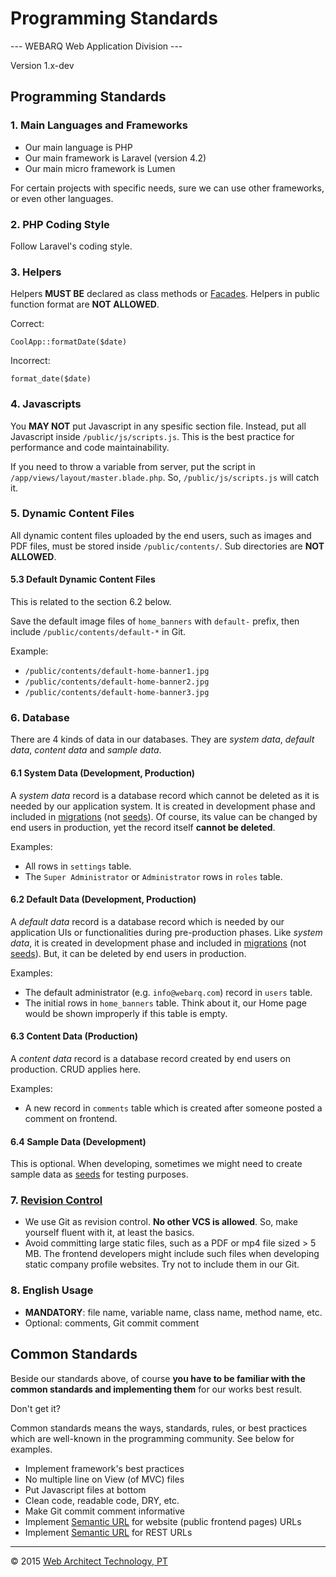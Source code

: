 # Programming Standards
--- WEBARQ Web Application Division ---

Version 1.x-dev

## Programming Standards

### 1. Main Languages and Frameworks
* Our main language is PHP
* Our main framework is Laravel (version 4.2)
* Our main micro framework is Lumen

For certain projects with specific needs, sure we can use other frameworks, or even other languages.

### 2. PHP Coding Style

Follow Laravel's coding style.

### 3. Helpers
Helpers **MUST BE** declared as class methods or [Facades](http://laravel.com/docs/4.2/facades). Helpers in public function format are **NOT ALLOWED**.

Correct:

	CoolApp::formatDate($date)
	
Incorrect:

	format_date($date)

### 4. Javascripts

You **MAY NOT** put Javascript in any spesific section file. Instead, put all Javascript inside `/public/js/scripts.js`. This is the best practice for performance and code maintainability.

If you need to throw a variable from server, put the script in `/app/views/layout/master.blade.php`. So, `/public/js/scripts.js` will catch it.

### 5. Dynamic Content Files

All dynamic content files uploaded by the end users, such as images and PDF files, must be stored inside `/public/contents/`. Sub directories are **NOT ALLOWED**.

#### 5.3 Default Dynamic Content Files

This is related to the section 6.2 below.

Save the default image files of `home_banners` with `default-` prefix, then include `/public/contents/default-*` in Git.

Example:

* `/public/contents/default-home-banner1.jpg`
* `/public/contents/default-home-banner2.jpg`
* `/public/contents/default-home-banner3.jpg`

### 6. Database
There are 4 kinds of data in our databases. They are *system data*, *default data*, *content data* and *sample data*.
#### 6.1 System Data (Development, Production)

A *system data* record is a database record which cannot be deleted as it is needed by our application system. It is created in development phase and included in [migrations](http://laravel.com/docs/4.2/migrations#creating-migrations) (not [seeds](http://laravel.com/docs/4.2/migrations#database-seeding)). Of course, its value can be changed by end users in production, yet the record itself **cannot be deleted**.

Examples:

* All rows in `settings` table.
* The `Super Administrator` or `Administrator` rows in `roles` table.

#### 6.2 Default Data (Development, Production)

A *default data* record is a database record which is needed by our application UIs or functionalities during pre-production phases. Like *system data*, it is created in development phase and included in [migrations](http://laravel.com/docs/4.2/migrations#creating-migrations) (not [seeds](http://laravel.com/docs/4.2/migrations#database-seeding)). But, it can be deleted by end users in production.

Examples:

* The default administrator (e.g. `info@webarq.com`) record in `users` table.
* The initial rows in `home_banners` table. Think about it, our Home page would be shown improperly if this table is empty.

#### 6.3 Content Data (Production)

A *content data* record is a database record created by end users on production. CRUD applies here.

Examples:

* A new record in `comments` table which is created after someone posted a comment on frontend.

#### 6.4 Sample Data (Development)

This is optional. When developing, sometimes we might need to create sample data as [seeds](http://laravel.com/docs/4.2/migrations#database-seeding) for testing purposes.

### 7. [Revision Control](http://en.wikipedia.org/wiki/Revision_control)

* We use Git as revision control. **No other VCS is allowed**. So, make yourself fluent with it, at least the basics.
* Avoid committing large static files, such as a PDF or mp4 file sized > 5 MB. The frontend developers might include such files when developing static company profile websites. Try not to include them in our Git.

### 8. English Usage
* **MANDATORY**: file name, variable name, class name, method name, etc.
* Optional: comments, Git commit comment

## Common Standards
Beside our standards above, of course **you have to be familiar with the common standards and implementing them** for our works best result.

Don't get it?

Common standards means the ways, standards, rules, or best practices which are well-known in the programming community. See below for examples.

* Implement framework's best practices
* No multiple line on View (of MVC) files
* Put Javascript files at bottom
* Clean code, readable code, DRY, etc.
* Make Git commit comment informative
* Implement [Semantic URL](http://en.wikipedia.org/wiki/Semantic_URL) for website (public frontend pages) URLs
* Implement [Semantic URL](http://en.wikipedia.org/wiki/Semantic_URL) for REST URLs

***
&copy; 2015 [Web Architect Technology, PT](http://www.webarq.com/)
